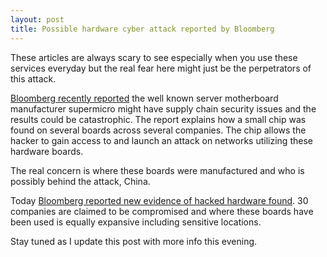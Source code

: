 ```yaml
---
layout: post
title: Possible hardware cyber attack reported by Bloomberg
---
```

These articles are always scary to see especially when you use these services everyday but the real fear here might just be the perpetrators of this attack.

[Bloomberg recently reported](https://www.bloomberg.com/news/features/2018-10-04/the-big-hack-how-china-used-a-tiny-chip-to-infiltrate-america-s-top-companies) the well known server motherboard manufacturer supermicro might have supply chain security issues and the results could be catastrophic. The report explains how a small chip was found on several boards across several companies. The chip allows the hacker to gain access to and launch an attack on networks utilizing these hardware boards. 

The real concern is where these boards were manufactured and who is possibly behind the attack, China.

Today [Bloomberg reported new evidence of hacked hardware found](https://www.bloomberg.com/news/articles/2018-10-09/new-evidence-of-hacked-supermicro-hardware-found-in-u-s-telecom). 30 companies are claimed to be compromised and where these boards have been used is equally expansive including sensitive locations.

Stay tuned as I update this post with more info this evening.




